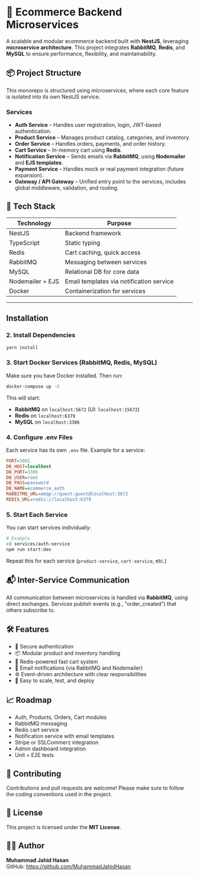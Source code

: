 # 🛒 Ecommerce Backend Microservices

A scalable and modular ecommerce backend built with **NestJS**, leveraging **microservice architecture**. This project integrates **RabbitMQ**, **Redis**, and **MySQL** to ensure performance, flexibility, and maintainability.

## 📦 Project Structure

This monorepo is structured using microservices, where each core feature is isolated into its own NestJS service.

### Services

- **Auth Service** – Handles user registration, login, JWT-based authentication.
- **Product Service** – Manages product catalog, categories, and inventory.
- **Order Service** – Handles orders, payments, and order history.
- **Cart Service** – In-memory cart using **Redis**.
- **Notification Service** – Sends emails via **RabbitMQ**, using **Nodemailer** and **EJS templates**.
- **Payment Service** – Handles mock or real payment integration (future expansion).
- **Gateway / API Gateway** – Unified entry point to the services, includes global middleware, validation, and routing.

## 🚀 Tech Stack

| Technology       | Purpose                        |
|------------------|--------------------------------|
| NestJS           | Backend framework              |
| TypeScript       | Static typing                  |
| Redis            | Cart caching, quick access     |
| RabbitMQ         | Messaging between services     |
| MySQL            | Relational DB for core data    |
| Nodemailer + EJS | Email templates via notification service |
| Docker           | Containerization for services  |

---

## Installation

### 2. Install Dependencies
```bash
yarn install
```

### 3. Start Docker Services (RabbitMQ, Redis, MySQL)
Make sure you have Docker installed. Then run:
```bash
docker-compose up -d
```

This will start:
- **RabbitMQ** on `localhost:5672` (UI: `localhost:15672`)
- **Redis** on `localhost:6379`
- **MySQL** on `localhost:3306`

### 4. Configure .env Files
Each service has its own `.env` file. Example for a service:
```ini
PORT=3001
DB_HOST=localhost
DB_PORT=3306
DB_USER=root
DB_PASS=password
DB_NAME=ecommerce_auth
RABBITMQ_URL=amqp://guest:guest@localhost:5672
REDIS_URL=redis://localhost:6379
```

### 5. Start Each Service
You can start services individually:
```bash
# Example
cd services/auth-service
npm run start:dev
```
Repeat this for each service (`product-service`, `cart-service`, etc.)

## 📬 Inter-Service Communication
All communication between microservices is handled via **RabbitMQ**, using direct exchanges. Services publish events (e.g., "order_created") that others subscribe to.

## 🛠 Features
- 🔐 Secure authentication
- 📦 Modular product and inventory handling
- 🛒 Redis-powered fast cart system
- 📧 Email notifications (via RabbitMQ and Nodemailer)
- ⚙️ Event-driven architecture with clear responsibilities
- 🧩 Easy to scale, test, and deploy

## 📈 Roadmap
- Auth, Products, Orders, Cart modules
- RabbitMQ messaging
- Redis cart service
- Notification service with email templates
- Stripe or SSLCommerz integration
- Admin dashboard integration
- Unit + E2E tests

## 🤝 Contributing
Contributions and pull requests are welcome! Please make sure to follow the coding conventions used in the project.

## 📄 License
This project is licensed under the **MIT License**.

## 👨‍💻 Author
**Muhammad Jahid Hasan**  
GitHub: https://github.com/MuhammadJahidHasan
